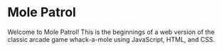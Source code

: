 # Mole Patrol

Welcome to Mole Patrol! This is the beginnings of a web version of the classic arcade game whack-a-mole using JavaScript, HTML, and CSS.
